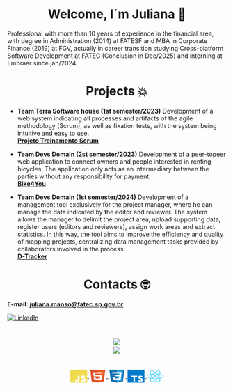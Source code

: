 
<h1 align="center">Welcome, I´m Juliana 🖖</h1>

Professional with more than 10 years of experience in the financial area, with degree in Administration (2014) at FATESF and MBA in Corporate Finance (2019) at FGV, actually in career transition studying Cross-platform Software Development at FATEC (Conclusion in Dec/2025) and interning at Embraer since jan/2024.

<h1 align="center">Projects 💥</h1>

- **Team Terra Software house (1st semester/2023)** Development of a web system indicating all processes and artifacts of the agile methodology (Scrum), as well as fixation tests, with the system being intuitive and easy to use.
  <br>
**<font color="black">[Projeto Treinamento Scrum](https://github.com/TerraSoftwarehouse/Projeto-Treinamento-Scrum)</font>**

- **Team Devs Domain (2st semester/2023)** Development of a peer-topeer web application to connect owners and people interested in renting bicycles. The application only acts as an intermediary between the parties without any responsibility for payment.
  <br>
**<font color="black">[Bike4You](https://github.com/DevsDomain/Bike4you)</font>**

- **Team Devs Domain (1st semester/2024)** Development of a management tool exclusively for the project manager, where he can manage the data indicated by the editor and reviewer. The system allows the manager to delimit the project area, upload supporting data, register users (editors and reviewers), assign work areas and extract statistics. In this way, the tool aims to improve the efficiency and quality of mapping projects, centralizing data management tasks provided by collaborators involved in the process.
  <br>
**<font color="black">[D-Tracker](https://github.com/DevsDomain/D-Traker)</font>**  
  

<h1 align="center">Contacts 🤓</h1>

**<font color="black">E-mail: juliana.manso@fatec.sp.gov.br</font>**
 
[![LinkedIn](https://img.shields.io/badge/linkedin-%230077B5.svg?style=for-the-badge&logo=linkedin&logoColor=white)](https://www.linkedin.com/in/juliana-maciel-manso/)

<h1 align="center"></h1>

<div align="center">
   <a href="https://github.com/jummanso">
   <img height="180em" src="https://github-readme-stats.vercel.app/api?username=jummanso&theme=dark&show_icons=true&hide_border=true&count_private=true"/>
     <br>
   <img height="180em" src="https://github-readme-stats.vercel.app/api/top-langs/?username=jummanso&theme=dark&show_icons=true&hide_border=true&layout=compact"/>
</div>

     
  <br>
<div  align="center"> 
  <div style="display: inline_block"><br>
  <img align="center" alt="Rafa-Js" height="30" width="40" src="https://raw.githubusercontent.com/devicons/devicon/master/icons/javascript/javascript-plain.svg">
  <img align="center" alt="HTML" height="30" width="40" src="https://raw.githubusercontent.com/devicons/devicon/master/icons/html5/html5-original.svg">
  <img align="center" alt="CSS" height="30" width="40" src="https://raw.githubusercontent.com/devicons/devicon/master/icons/css3/css3-original.svg">
  <img align="center" alt="CSS" height="30" width="40" src="https://raw.githubusercontent.com/devicons/devicon/master/icons/typescript/typescript-original.svg">
  <img align="center" alt="CSS" height="30" width="40" src="https://raw.githubusercontent.com/devicons/devicon/master/icons/react/react-original.svg">
<p>




